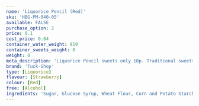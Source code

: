 ```yaml
---
name: 'Liquorice Pencil (Red)'
sku: 'HBG-PM-040-05'
available: FALSE
purchase_option: 2
price: 0.1
cost_price: 0.04
container_water_weight: 919
container_sweets_weight: 0
weight: 0
meta_description: 'Liquorice Pencil sweets only 10p. Traditional sweets and more at Humbugs Confectionery Store. Specialists in satisfying your sweet tooth!'
brand: 'Tuck-Shop'
type: [Liquorice]
flavour: [Strawberry]
colour: [Red]
free: [Alcohol]
ingredients: 'Sugar, Glucose Syrup, Wheat Flour, Corn and Potato Starch, Vegetable Fat, Invert Sugar Syrup, Stabiliser (Glycerol), Citric Acid, Gelling Agent (Gelatine), Malic Acid, Emulsifier (Mono- and Di-Glycerides of Fatty Acids), Glazing Agents (Vegetable Oil, Mono- and Di-Glycerides of Fatty Acids, Vegetable Fat), Natural Flavourings, Colour (Cochineal)'
---
```


